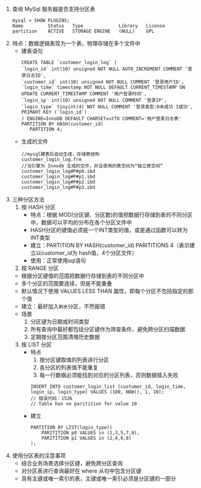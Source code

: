 1. 查询 MySql 服务器是否支持分区表
   ```mysql
   mysql > SHOW PLUGINS;
   Name         Status   Type             Library   License
   partition    ACTIVE   STORAGE ENGINE   (NULL)    GPL
   ```
2. 特点：数据逻辑表现为一个表，物理存储在多个文件中
   - 建表语句
		```mysql
		CREATE TABLE `customer_login_log` (
	   `login_id` int(10) unsigned NOT NULL AUTO_INCREMENT COMMENT '登录日志ID',
	   `customer_id` int(10) unsigned NOT NULL COMMENT '登录用户ID',
	   `login_time` timestamp NOT NULL DEFAULT CURRENT_TIMESTAMP ON UPDATE CURRENT_TIMESTAMP COMMENT '用户登录时间',
	   `login_ip` int(10) unsigned NOT NULL COMMENT '登录IP',
	   `login_type` tinyint(4) NOT NULL COMMENT '登录类型:0未成功 1成功',
		PRIMARY KEY (`login_id`)
		) ENGINE=InnoDB DEFAULT CHARSET=utf8 COMMENT='用户登录日志表'
		PARTITION BY HASH(customer_id)
		   PARTITION 4;
		```
   - 生成的文件
		```shell
		//mysql建表后自动生成，存储表结构
		customer_login_log.frm
		//当引擎为 Innodb 生成的文件，并且使用的表空间为“独立表空间”
		customer_login_log#P#p0.ibd
		customer_login_log#P#p1.ibd
		customer_login_log#P#p2.ibd
		customer_login_log#P#p3.ibd
		```
3. 三种分区方法
   1. 按 HASH 分区
      - 特点：根据 MOD(分区键、分区数)的值把数据行存储到表的不同分区中，数据可以平均的分布在各个分区文件中
      - HASH分区的键值必须是一个INT类型的值，或是通过函数可以转为INT类型
      - 建立：PARTITION BY HASH(customer_id)   PARITITIONS 4（表示建立以customer_id为 hash值，4个分区文件）
      - 使用：正常使用sql语句  
   2. 按 RANGE 分区
	- 根据分区键值的范围把数据行存储到表的不同分区中
	- 多个分区的范围要连续，但是不能重叠
	- 默认情况下使用 VALUES LESS THAN 属性，即每个分区不包括指定的那个值
	- 建立：最好加入`剩余`分区，不然报错
	- 场景
		1. 分区键为日期或时间类型
		2. 所有查询中最好都包括分区键作为筛查条件，避免跨分区扫描数据
		3. 定期按分区范围清理历史数据
   3. 按 LIST 分区
		- 特点
			1. 按分区键取值的列表进行分区
			2. 各分区的列表值不能重复
			3. 每一行数据必须能找到对应的分区列表，否则数据插入失败
			```mysql
			INSERT INTO customer_login_list (customer_id, login_time, login_ip, login_type) VALUES (100, NOW(), 1, 10);
			// 错误代码：1526
			// Table has no paritition for value 10
			```
		- 建立
			```mysql
			PARTITION BY LIST(login_type)(
				PARITITION p0 VALUES in (1,3,5,7,9),
				PARITITION p1 VALUES in (2,4,6,8)
			);    
			```
4. 使用分区表的注意事项
   - 结合业务场景选择分区键，避免跨分区查询
   - 对分区表进行查询最好在 where 从句中包含分区键
   - 具有主键或唯一索引的表，主键或唯一索引必须是分区键的一部分


